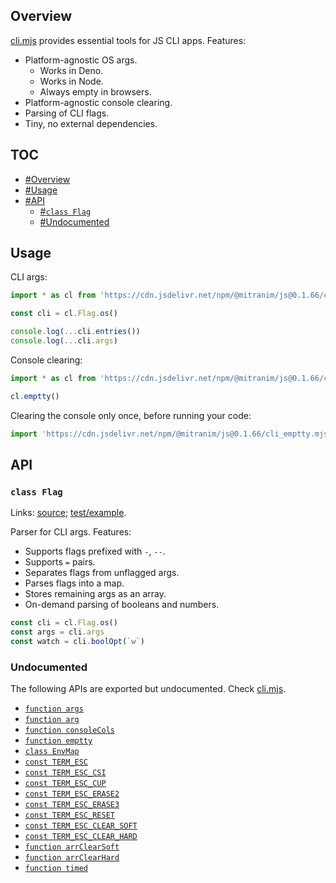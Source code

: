 ## Overview

[cli.mjs](../cli.mjs) provides essential tools for JS CLI apps. Features:

  * Platform-agnostic OS args.
    * Works in Deno.
    * Works in Node.
    * Always empty in browsers.
  * Platform-agnostic console clearing.
  * Parsing of CLI flags.
  * Tiny, no external dependencies.

## TOC

* [#Overview](#overview)
* [#Usage](#usage)
* [#API](#api)
  * [#`class Flag`](#class-flag)
  * [#Undocumented](#undocumented)

## Usage

CLI args:

```js
import * as cl from 'https://cdn.jsdelivr.net/npm/@mitranim/js@0.1.66/cli.mjs'

const cli = cl.Flag.os()

console.log(...cli.entries())
console.log(...cli.args)
```

Console clearing:

```js
import * as cl from 'https://cdn.jsdelivr.net/npm/@mitranim/js@0.1.66/cli.mjs'

cl.emptty()
```

Clearing the console only once, before running your code:

```js
import 'https://cdn.jsdelivr.net/npm/@mitranim/js@0.1.66/cli_emptty.mjs'
```

## API

### `class Flag`

Links: [source](../cli.mjs#L77); [test/example](../test/cli_test.mjs#L8).

Parser for CLI args. Features:

  * Supports flags prefixed with `-`, `--`.
  * Supports `=` pairs.
  * Separates flags from unflagged args.
  * Parses flags into a map.
  * Stores remaining args as an array.
  * On-demand parsing of booleans and numbers.

```js
const cli = cl.Flag.os()
const args = cli.args
const watch = cli.boolOpt(`w`)
```

### Undocumented

The following APIs are exported but undocumented. Check [cli.mjs](../cli.mjs).

  * [`function args`](../cli.mjs#L6)
  * [`function arg`](../cli.mjs#L11)
  * [`function consoleCols`](../cli.mjs#L13)
  * [`function emptty`](../cli.mjs#L36)
  * [`class EnvMap`](../cli.mjs#L144)
  * [`const TERM_ESC`](../cli.mjs#L178)
  * [`const TERM_ESC_CSI`](../cli.mjs#L181)
  * [`const TERM_ESC_CUP`](../cli.mjs#L184)
  * [`const TERM_ESC_ERASE2`](../cli.mjs#L188)
  * [`const TERM_ESC_ERASE3`](../cli.mjs#L192)
  * [`const TERM_ESC_RESET`](../cli.mjs#L196)
  * [`const TERM_ESC_CLEAR_SOFT`](../cli.mjs#L200)
  * [`const TERM_ESC_CLEAR_HARD`](../cli.mjs#L203)
  * [`function arrClearSoft`](../cli.mjs#L206)
  * [`function arrClearHard`](../cli.mjs#L211)
  * [`function timed`](../cli.mjs#L215)
